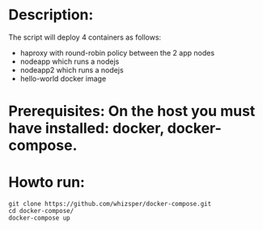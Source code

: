 # Description: 
The script will deploy 4 containers as follows:

  - haproxy with round-robin policy between the 2 app nodes
  - nodeapp which runs a nodejs
  - nodeapp2 which runs a nodejs
  - hello-world docker image
  
# Prerequisites: On the host you must have installed: docker, docker-compose.
  
# Howto run:
```
git clone https://github.com/whizsper/docker-compose.git
cd docker-compose/
docker-compose up
```
  
